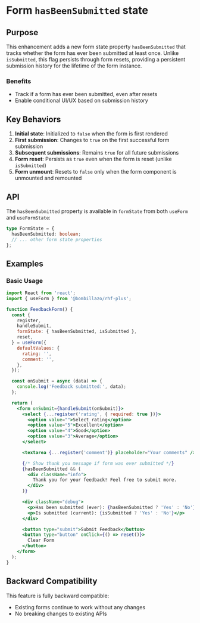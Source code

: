 # Form `hasBeenSubmitted` state

## Purpose

This enhancement adds a new form state property `hasBeenSubmitted` that tracks whether the form has ever been submitted at least once. Unlike `isSubmitted`, this flag persists through form resets, providing a persistent submission history for the lifetime of the form instance.

### Benefits

- Track if a form has ever been submitted, even after resets
- Enable conditional UI/UX based on submission history

## Key Behaviors

1. **Initial state**: Initialized to `false` when the form is first rendered
2. **First submission**: Changes to `true` on the first successful form submission
3. **Subsequent submissions**: Remains `true` for all future submissions
4. **Form reset**: Persists as `true` even when the form is reset (unlike `isSubmitted`)
5. **Form unmount**: Resets to `false` only when the form component is unmounted and remounted

## API

The `hasBeenSubmitted` property is available in `formState` from both `useForm` and `useFormState`:

```typescript
type FormState = {
  hasBeenSubmitted: boolean;
  // ... other form state properties
};
```

## Examples

### Basic Usage

```jsx
import React from 'react';
import { useForm } from '@bombillazo/rhf-plus';

function FeedbackForm() {
  const {
    register,
    handleSubmit,
    formState: { hasBeenSubmitted, isSubmitted },
    reset,
  } = useForm({
    defaultValues: {
      rating: '',
      comment: '',
    },
  });

  const onSubmit = async (data) => {
    console.log('Feedback submitted:', data);
  };

  return (
    <form onSubmit={handleSubmit(onSubmit)}>
      <select {...register('rating', { required: true })}>
        <option value="">Select rating</option>
        <option value="5">Excellent</option>
        <option value="4">Good</option>
        <option value="3">Average</option>
      </select>

      <textarea {...register('comment')} placeholder="Your comments" />

      {/* Show thank you message if form was ever submitted */}
      {hasBeenSubmitted && (
        <div className="info">
          Thank you for your feedback! Feel free to submit more.
        </div>
      )}

      <div className="debug">
        <p>Has been submitted (ever): {hasBeenSubmitted ? 'Yes' : 'No'}</p>
        <p>Is submitted (current): {isSubmitted ? 'Yes' : 'No'}</p>
      </div>

      <button type="submit">Submit Feedback</button>
      <button type="button" onClick={() => reset()}>
        Clear Form
      </button>
    </form>
  );
}
```

## Backward Compatibility

This feature is fully backward compatible:

- Existing forms continue to work without any changes
- No breaking changes to existing APIs
